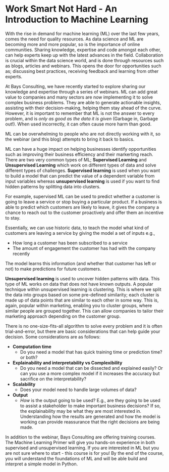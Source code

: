 # Work Smart Not Hard - An Introduction to Machine Learning

With the rise in demand for machine learning (ML) over the last few years, comes the need for quality resources. 
As data science and ML are becoming more and more popular, so is the importance of online communities. 
Sharing knowledge, expertise and code amongst each other, can help experts keep up with the latest advances in the field. 
Collaboration is crucial within the data science world, and is done through resources such as blogs, articles and webinars. 
This opens the door for opportunities such as; discussing best practices, receiving feedback and learning from other experts.

At Bays Consulting, we have recently started to explore sharing our knowledge and expertise through a series of webinars. 
ML can add great value to companies and many sectors are now implementing it to solve complex business problems.
They are able to generate actionable insights, assisting with their decision-making, helping them stay ahead of the curve. 
However, it is important to remember that ML is not the answer to every problem, and is _only as good as the data it is given_ (Garbage in, Garbage out!). 
When used incorrectly, it can often cause more harm than good. 

ML can be overwhelming to people who are not directly working with it, so the webinar (and this blog) attempts to bring it back to basics.

ML can have a huge impact on helping businesses identify opportunities such as improving their business efficiency and their markerting reach.
There are two very common types of ML; __Supervised Learning__ and __Unsupervised Learning__ which work on different types of data and solve different types of challenges.
__Supervised learning__ is used when you want to build a model that can predict the value of a dependent variable from input variables whereas __unsupervised learning__ is used if you want to find hidden patterns by splitting data into clusters.

For example, supervised ML can be used to predict whether a customer is going to leave a service or stop buying a particular product. 
If a business is able to predict which customers are likely to leave, it gives the company a chance to reach out to the customer proactively and offer them an incentive to stay.

Essentially, we can use historic data, to teach the model what kind of customers are leaving a service by giving the model a set of inputs e.g.,
- How long a customer has been subscribed to a service
- The amount of engagement the customer has had with the company recently

The model learns this information (and whether that customer has left or not) to make predictions for future customers.

__Unsupervised learning__ is used to uncover hidden patterns with data. 
This type of ML works on data that does not have known outputs. 
A popular technique within unsupervised learning is clustering. 
This is where we split the data into groups based on some pre-defined similarity; each cluster is made up of data points that are similar to each other in some way.
 This is, again, popular within marketing, enabling you to cluster groups, where similar people are grouped together. 
 This can allow companies to tailor their marketing approach depending on the customer group.

There is no one-size-fits-all algorithm to solve every problem and it is often trial-and-error, but there are basic considerations that can help guide your decision.
Some considerations are as follows:
- __Computation time__
    - Do you need a model that has quick training time or prediction time? or both?
- __Explainability and interpretability vs Complexibility__
    - Do you need a model that can be dissected and explained easily? Or can you use a more complex model if it increases the accuracy but sacrifice on the interpretability?
- __Scalability__
    - Does your model need to handle large volumes of data?
- __Output__
    - _How_ is the output going to be used? E.g., are they going to be used to assist a stakeholder to make important business decisions? If so, the explainability may be what they are most interested in. Understanding how the results are generated and how the model is working can provide reassurance that the right decisions are being made.


In addition to the webinar, Bays Consulting are offering training courses. The Machine Learning Primer will give you hands-on experience in both supervised and unsupervised learning. If you are interested in ML but you are not sure where to start - this course is for you! By the end of the course, you will understand the foundations of ML and will be able build and interpret a simple model in Python.

